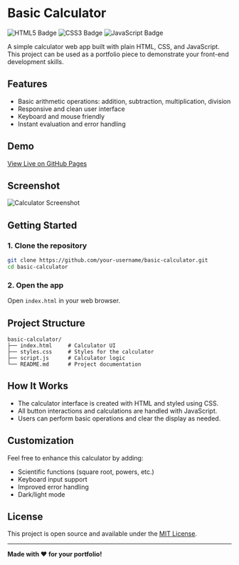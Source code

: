 # Basic Calculator
<img src="https://img.shields.io/badge/HTML5-E34F26?logo=html5&logoColor=white" alt="HTML5 Badge"/>
<img src="https://img.shields.io/badge/CSS3-1572B6?logo=css3&logoColor=white" alt="CSS3 Badge"/>
<img src="https://img.shields.io/badge/JavaScript-F7DF1E?logo=javascript&logoColor=white" alt="JavaScript Badge"/>

A simple calculator web app built with plain HTML, CSS, and JavaScript. This project can be used as a portfolio piece to demonstrate your front-end development skills.

## Features

- Basic arithmetic operations: addition, subtraction, multiplication, division
- Responsive and clean user interface
- Keyboard and mouse friendly
- Instant evaluation and error handling

## Demo

[View Live on GitHub Pages](https://nheljim21.github.io/project2/) <!-- Replace # with your actual GitHub Pages URL once deployed -->

## Screenshot

![Calculator Screenshot](https://github.com/user-attachments/assets/81227b6a-3f84-47f9-ab30-641600405389
)

 <!-- Add a screenshot file if available -->

## Getting Started

### 1. Clone the repository

```bash
git clone https://github.com/your-username/basic-calculator.git
cd basic-calculator
```

### 2. Open the app

Open `index.html` in your web browser.

## Project Structure

```
basic-calculator/
├── index.html     # Calculator UI
├── styles.css     # Styles for the calculator
├── script.js      # Calculator logic
└── README.md      # Project documentation
```

## How It Works

- The calculator interface is created with HTML and styled using CSS.
- All button interactions and calculations are handled with JavaScript.
- Users can perform basic operations and clear the display as needed.

## Customization

Feel free to enhance this calculator by adding:
- Scientific functions (square root, powers, etc.)
- Keyboard input support
- Improved error handling
- Dark/light mode

## License

This project is open source and available under the [MIT License](LICENSE).

---

**Made with ❤️ for your portfolio!**
